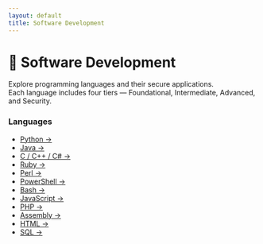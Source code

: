 ```yaml
---
layout: default
title: Software Development
---
```


# 🧩 Software Development

Explore programming languages and their secure applications.  
Each language includes four tiers — Foundational, Intermediate, Advanced, and Security.

### Languages
- [Python →](./python/)
- [Java →](./java/)
- [C / C++ / C# →](./c-family/)
- [Ruby →](./ruby/)
- [Perl →](./perl/)
- [PowerShell →](./powershell/)
- [Bash →](./bash/)
- [JavaScript →](./javascript/)
- [PHP →](./php/)
- [Assembly →](./assembly/)
- [HTML →](./html/)
- [SQL →](./sql/)
